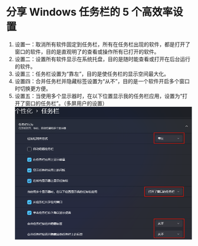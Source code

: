# 分享 Windows 任务栏的 5 个高效率设置

1. 设置一：取消所有软件固定到任务栏，所有在任务栏出现的软件，都是打开了窗口的软件，目的是直观明了的查看或操作所有已打开的软件。
2. 设置二：设置所有软件显示在系统托盘，目的是随时能查看或打开在后台运行的软件。
3. 设置三：任务栏设置为“靠左”，目的是使任务栏的显示空间最大化。
4. 设置四：合并任务栏并隐藏标签设置为“从不”，目的是一个软件开启多个窗口时切换更方便。
5. 设置五：当使用多个显示器时，在以下位置显示我的任务栏应用，设置为“打开了窗口的任务栏”。（多屏用户的设置）
   ![setting](/Img/Windows-setting.png)
